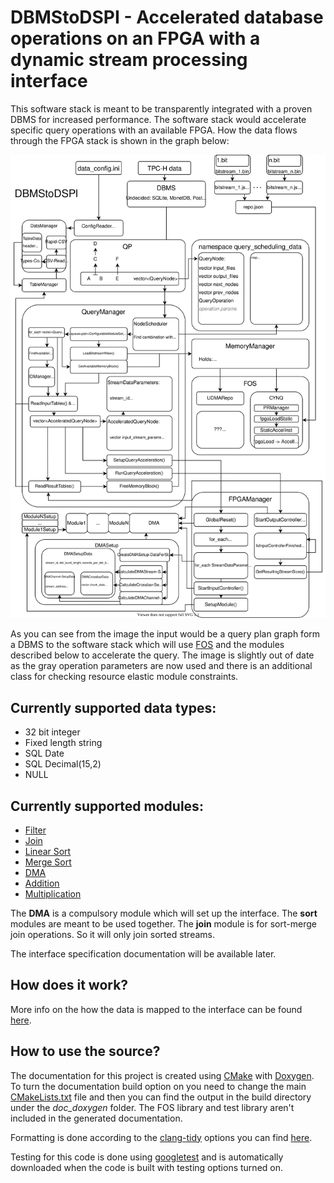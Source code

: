 # DBMStoDSPI - Accelerated database operations on an FPGA with a dynamic stream processing interface

This software stack is meant to be transparently integrated with a proven DBMS for increased performance. The software stack would accelerate specific query operations with an available FPGA. How the data flows through the FPGA stack is shown in the graph below:

![DBMStoDSPI source layout](./docs/DBMStoDSPI_graph.svg)

As you can see from the image the input would be a query plan graph form a DBMS to the software stack which will use [FOS](https://github.com/FPGA-Research-Manchester/fos) and the modules described below to accelerate the query. The image is slightly out of date as the gray operation parameters are now used and there is an additional class for checking resource elastic module constraints.

## Currently supported data types:

- 32 bit integer
- Fixed length string
- SQL Date
- SQL Decimal(15,2)
- NULL

## Currently supported modules:

- [Filter](https://docs.google.com/document/d/1aYy9Etr1Ixwe3E7jI4mP0RaP6_JUYoRPTvVph6-HNGM/view)
- [Join](https://docs.google.com/document/d/1r0RVhj606VpfFN-_qD-pGoYDA3DNoBDvr2w0ZUhhkLU/view)
- [Linear Sort](https://docs.google.com/document/d/1rDDLILdMLcuyK8YAFJgvJH6Eq8vFAtm5XBoBC7NX44E/view)
- [Merge Sort](https://docs.google.com/document/d/1PdNX-QX6q9c99VxUFVUgqroxa9sadZm0mU3asQ_sdqQ/view)
- [DMA](https://docs.google.com/document/d/1cxJLcjkrTCrByOmtiYwsu4Ptbp78npZbajhQ878ixp0/view)
- [Addition](https://docs.google.com/document/d/1z2pN-B5mMqBWMHZfsHWlNOEh4y0oQSoJJaQwMiRgKD8/view)
- [Multiplication](https://docs.google.com/document/d/13FvDpvQOcqsJmrKadfZ0wl7sOHxVujxV2PWCQ0EDBH0/view)

The **DMA** is a compulsory module which will set up the interface.
The **sort** modules are meant to be used together.
The **join** module is for sort-merge join operations. So it will only join sorted streams.

The interface specification documentation will be available later.

## How does it work?

More info on the how the data is mapped to the interface can be found [here](./docs/README.md).

## How to use the source?

The documentation for this project is created using [CMake](https://cmake.org/cmake/help/latest/guide/tutorial/index.html) with [Doxygen](https://www.doxygen.nl/manual/starting.html). To turn the documentation build option on you need to change the main [CMakeLists.txt](./CMakeLists.txt) file and then you can find the output in the build directory under the *doc_doxygen* folder. The FOS library and test library aren't included in the generated documentation.

Formatting is done according to the [clang-tidy](https://clang.llvm.org/extra/clang-tidy/) options you can find [here](./.clang-tidy).

Testing for this code is done using [googletest](https://github.com/google/googletest) and is automatically downloaded when the code is built with testing options turned on.